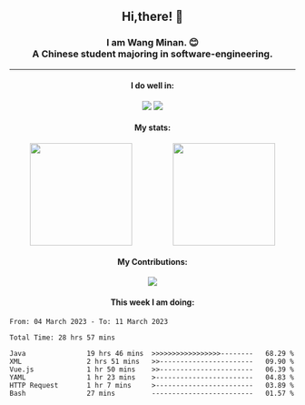 <div align="center">
	<h2>
		Hi,there! 👋
	</h2>
	<h3>
		I am Wang Minan. 😊 <br>
		A Chinese student majoring in software-engineering.
	</h3>
	<hr>
	<h4>I do well in:</h4>
		<div>
		<img src="https://img.shields.io/badge/-Vue.js-brightgreen" />
		<img src="https://img.shields.io/badge/-Java-orange" />
	</div>
	<h4>My stats:</h4>
	<div style="display: flex; justify-content: space-around;">
		<img style="height: 180px;" src="https://github-readme-stats.vercel.app/api?username=WangMinan&show_icons=true" />
		<img style="height: 180px;" src="https://github-readme-stats.vercel.app/api/top-langs/?username=WangMinan&layout=compact" />
	</div>
	<h4>My Contributions:</h4>
	<div>
		<img src="https://github-readme-activity-graph.cyclic.app/graph?username=WangMinan&theme=vue" />
	</div>
    <h4 style="text-align=center;">This week I am doing:</h4>
</div>

<!--START_SECTION:waka-->

```text
From: 04 March 2023 - To: 11 March 2023

Total Time: 28 hrs 57 mins

Java               19 hrs 46 mins  >>>>>>>>>>>>>>>>>--------   68.29 %
XML                2 hrs 51 mins   >>-----------------------   09.90 %
Vue.js             1 hr 50 mins    >>-----------------------   06.39 %
YAML               1 hr 23 mins    >------------------------   04.83 %
HTTP Request       1 hr 7 mins     >------------------------   03.89 %
Bash               27 mins         -------------------------   01.57 %
```

<!--END_SECTION:waka-->